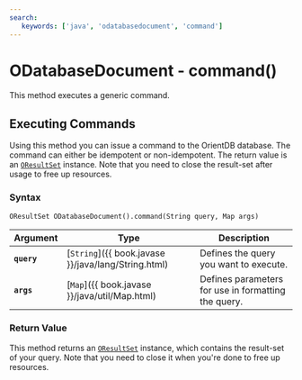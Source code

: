 ```yaml
---
search:
   keywords: ['java', 'odatabasedocument', 'command']
---
```


# ODatabaseDocument - command()

This method executes a generic command.

## Executing Commands

Using this method you can issue a command to the OrientDB database.  The command can either be idempotent or non-idempotent.  The return value is an [`OResultSet`](../OResultSet.md) instance.  Note that you need to close the result-set after usage to free up resources.

### Syntax

```
OResultSet ODatabaseDocument().command(String query, Map args)
```

| Argument | Type | Description |
|---|---|---|
| **`query`** | [`String`]({{ book.javase }}/java/lang/String.html) | Defines the query you want to execute. |
| **`args`** | [`Map`]({{ book.javase }}/java/util/Map.html) | Defines parameters for use in formatting the query. |

### Return Value

This method returns an [`OResultSet`](../OResultSet.md) instance, which contains the result-set of your query.  Note that you need to close it when you're done to free up resources.


